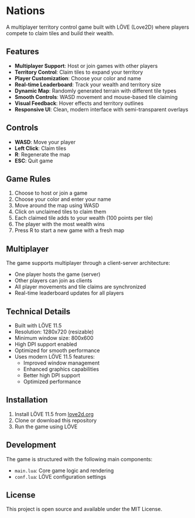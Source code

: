 # Nations

A multiplayer territory control game built with LÖVE (Love2D) where players compete to claim tiles and build their wealth.

## Features

- **Multiplayer Support**: Host or join games with other players
- **Territory Control**: Claim tiles to expand your territory
- **Player Customization**: Choose your color and name
- **Real-time Leaderboard**: Track your wealth and territory size
- **Dynamic Map**: Randomly generated terrain with different tile types
- **Smooth Controls**: WASD movement and mouse-based tile claiming
- **Visual Feedback**: Hover effects and territory outlines
- **Responsive UI**: Clean, modern interface with semi-transparent overlays

## Controls

- **WASD**: Move your player
- **Left Click**: Claim tiles
- **R**: Regenerate the map
- **ESC**: Quit game

## Game Rules

1. Choose to host or join a game
2. Choose your color and enter your name
3. Move around the map using WASD
4. Click on unclaimed tiles to claim them
5. Each claimed tile adds to your wealth (100 points per tile)
6. The player with the most wealth wins
7. Press R to start a new game with a fresh map

## Multiplayer

The game supports multiplayer through a client-server architecture:
- One player hosts the game (server)
- Other players can join as clients
- All player movements and tile claims are synchronized
- Real-time leaderboard updates for all players

## Technical Details

- Built with LÖVE 11.5
- Resolution: 1280x720 (resizable)
- Minimum window size: 800x600
- High DPI support enabled
- Optimized for smooth performance
- Uses modern LÖVE 11.5 features:
  - Improved window management
  - Enhanced graphics capabilities
  - Better high DPI support
  - Optimized performance

## Installation

1. Install LÖVE 11.5 from [love2d.org](https://love2d.org/)
2. Clone or download this repository
3. Run the game using LÖVE

## Development

The game is structured with the following main components:
- `main.lua`: Core game logic and rendering
- `conf.lua`: LÖVE configuration settings

## License

This project is open source and available under the MIT License. 